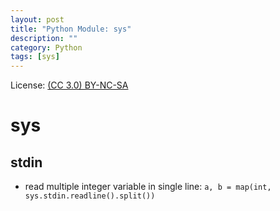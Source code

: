 ```yaml
---
layout: post
title: "Python Module: sys"
description: ""
category: Python
tags: [sys]
---
```


License: [(CC 3.0) BY-NC-SA](http://creativecommons.org/licenses/by-nc-sa/3.0/)

# sys

## stdin

* read multiple integer variable in single line: `a, b = map(int, sys.stdin.readline().split())`
